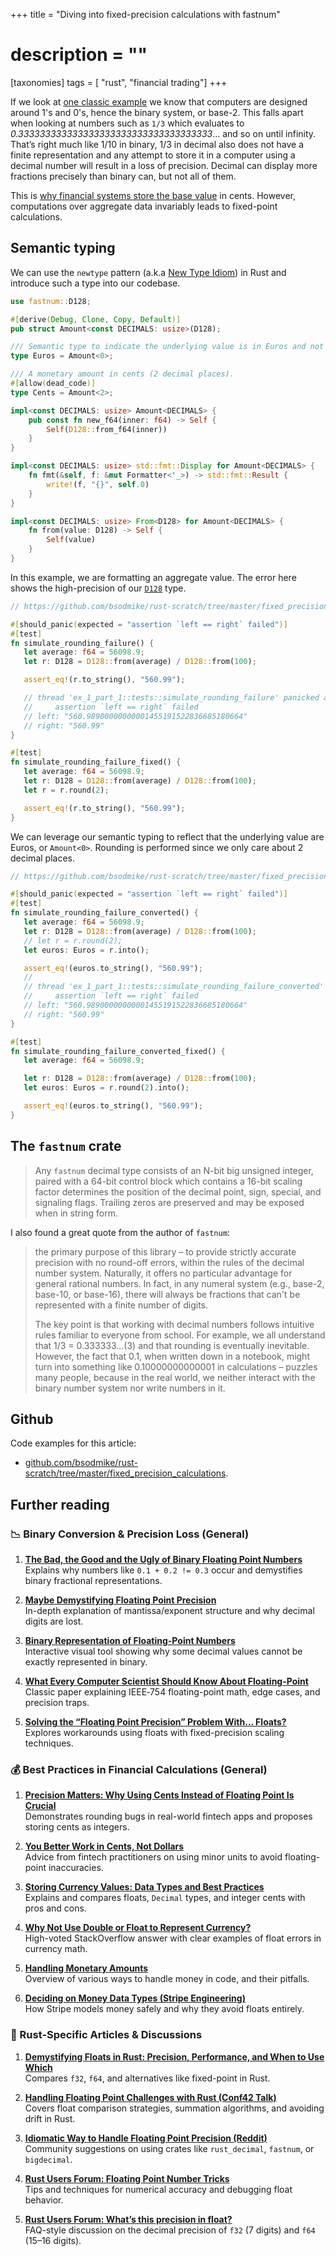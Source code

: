 +++
title = "Diving into fixed-precision calculations with fastnum"
# description = ""


[taxonomies]
tags = [ "rust", "financial trading"] 
+++

If we look at [one classic example][1] we know that computers are designed around 1's and 0's, hence the binary system, or base-2. This falls apart when looking at numbers such as `1/3` which evaluates to _0.333333333333333333333333333333333333_… and so on until infinity. That’s right much like 1/10 in binary, 1/3 in decimal also does not have a finite representation and any attempt to store it in a computer using a decimal number will result in a loss of precision. Decimal can display more fractions precisely than binary can, but not all of them.

This is [why financial systems store the base value][6] in cents. However, computations over aggregate data invariably leads to fixed-point calculations.

## Semantic typing

We can use the `newtype` pattern (a.k.a [New Type Idiom](https://doc.rust-lang.org/rust-by-example/generics/new_types.html)) in Rust and introduce such a type into our codebase.

```rust
use fastnum::D128;

#[derive(Debug, Clone, Copy, Default)]
pub struct Amount<const DECIMALS: usize>(D128);

/// Semantic type to indicate the underlying value is in Euros and not [`Cents`].
type Euros = Amount<0>;

/// A monetary amount in cents (2 decimal places).
#[allow(dead_code)]
type Cents = Amount<2>;

impl<const DECIMALS: usize> Amount<DECIMALS> {
    pub const fn new_f64(inner: f64) -> Self {
        Self(D128::from_f64(inner))
    }
}

impl<const DECIMALS: usize> std::fmt::Display for Amount<DECIMALS> {
    fn fmt(&self, f: &mut Formatter<'_>) -> std::fmt::Result {
        write!(f, "{}", self.0)
    }
}

impl<const DECIMALS: usize> From<D128> for Amount<DECIMALS> {
    fn from(value: D128) -> Self {
        Self(value)
    }
}
```

In this example, we are formatting an aggregate value. The error here shows the high-precision of our [`D128`](https://docs.rs/fastnum/0.2.10/fastnum/decimal/type.D128.html) type.

```rs
// https://github.com/bsodmike/rust-scratch/tree/master/fixed_precision_calculations/src/ex_1_part_1.rs

#[should_panic(expected = "assertion `left == right` failed")]
#[test]
fn simulate_rounding_failure() {
   let average: f64 = 56098.9;
   let r: D128 = D128::from(average) / D128::from(100);

   assert_eq!(r.to_string(), "560.99");

   // thread 'ex_1_part_1::tests::simulate_rounding_failure' panicked at src/ex_1_part_1.rs:44:9:
   //     assertion `left == right` failed
   // left: "560.98900000000001455191522836685180664"
   // right: "560.99"
}

#[test]
fn simulate_rounding_failure_fixed() {
   let average: f64 = 56098.9;
   let r: D128 = D128::from(average) / D128::from(100);
   let r = r.round(2);

   assert_eq!(r.to_string(), "560.99");
}
```

We can leverage our semantic typing to reflect that the underlying value are Euros, or `Amount<0>`. Rounding is performed since we only care about 2 decimal places.

```rs
// https://github.com/bsodmike/rust-scratch/tree/master/fixed_precision_calculations/src/ex_1_part_1.rs

#[should_panic(expected = "assertion `left == right` failed")]
#[test]
fn simulate_rounding_failure_converted() {
   let average: f64 = 56098.9;
   let r: D128 = D128::from(average) / D128::from(100);
   // let r = r.round(2);
   let euros: Euros = r.into();

   assert_eq!(euros.to_string(), "560.99");
   //
   // thread 'ex_1_part_1::tests::simulate_rounding_failure_converted' panicked at src/ex_1_part_1.rs:68:9:
   //     assertion `left == right` failed
   // left: "560.98900000000001455191522836685180664"
   // right: "560.99"
}

#[test]
fn simulate_rounding_failure_converted_fixed() {
   let average: f64 = 56098.9;

   let r: D128 = D128::from(average) / D128::from(100);
   let euros: Euros = r.round(2).into();

   assert_eq!(euros.to_string(), "560.99");
}
```

## The `fastnum` crate

> Any `fastnum` decimal type consists of an N-bit big unsigned integer, paired with a 64-bit control block which contains a 16-bit scaling factor determines the position of the decimal point, sign, special, and signaling flags. Trailing zeros are preserved and may be exposed when in string form.

I also found a great quote from the author of `fastnum`:

> the primary purpose of this library – to provide strictly accurate precision with no round-off errors, within the rules of the decimal number system. Naturally, it offers no particular advantage for general rational numbers. In fact, in any numeral system (e.g., base-2, base-10, or base-16), there will always be fractions that can't be represented with a finite number of digits.
>
> The key point is that working with decimal numbers follows intuitive rules familiar to everyone from school. For example, we all understand that 1/3 = 0.333333...(3) and that rounding is eventually inevitable. However, the fact that 0.1, when written down in a notebook, might turn into something like 0.10000000000001 in calculations – puzzles many people, because in the real world, we neither interact with the binary number system nor write numbers in it.

## Github

Code examples for this article:

- [github.com/bsodmike/rust-scratch/tree/master/fixed_precision_calculations](https://github.com/bsodmike/rust-scratch/tree/master/fixed_precision_calculations).

## Further reading

### 📉 Binary Conversion & Precision Loss (General)

1. [**The Bad, the Good and the Ugly of Binary Floating Point Numbers**][1]  
   Explains why numbers like `0.1 + 0.2 != 0.3` occur and demystifies binary fractional representations.

2. [**Maybe Demystifying Floating Point Precision**][2]  
   In-depth explanation of mantissa/exponent structure and why decimal digits are lost.

3. [**Binary Representation of Floating-Point Numbers**][3]  
   Interactive visual tool showing why some decimal values cannot be exactly represented in binary.

4. [**What Every Computer Scientist Should Know About Floating-Point**][4]  
   Classic paper explaining IEEE‑754 floating-point math, edge cases, and precision traps.

5. [**Solving the “Floating Point Precision” Problem With... Floats?**][5]  
   Explores workarounds using floats with fixed-precision scaling techniques.

### 💰 Best Practices in Financial Calculations (General)

1. [**Precision Matters: Why Using Cents Instead of Floating Point Is Crucial**][6]  
   Demonstrates rounding bugs in real-world fintech apps and proposes storing cents as integers.

2. [**You Better Work in Cents, Not Dollars**][7]  
   Advice from fintech practitioners on using minor units to avoid floating-point inaccuracies.

3. [**Storing Currency Values: Data Types and Best Practices**][8]  
   Explains and compares floats, `Decimal` types, and integer cents with pros and cons.

4. [**Why Not Use Double or Float to Represent Currency?**][9]  
   High-voted StackOverflow answer with clear examples of float errors in currency math.

5. [**Handling Monetary Amounts**][10]  
   Overview of various ways to handle money in code, and their pitfalls.

6. [**Deciding on Money Data Types (Stripe Engineering)**][11]  
   How Stripe models money safely and why they avoid floats entirely.

### 🦀 Rust-Specific Articles & Discussions

1. [**Demystifying Floats in Rust: Precision, Performance, and When to Use Which**][12]  
   Compares `f32`, `f64`, and alternatives like fixed-point in Rust.

2. [**Handling Floating Point Challenges with Rust (Conf42 Talk)**][13]  
   Covers float comparison strategies, summation algorithms, and avoiding drift in Rust.

3. [**Idiomatic Way to Handle Floating Point Precision (Reddit)**][14]  
   Community suggestions on using crates like `rust_decimal`, `fastnum`, or `bigdecimal`.

4. [**Rust Users Forum: Floating Point Number Tricks**][15]  
   Tips and techniques for numerical accuracy and debugging float behavior.

5. [**Rust Users Forum: What’s this precision in float?**][16]  
   FAQ-style discussion on the decimal precision of `f32` (7 digits) and `f64` (15–16 digits).

[1]: https://medium.com/@jlabath/the-bad-the-good-and-the-ugly-of-binary-floating-point-numbers-5bee8f693ebc "The Bad, the Good and the Ugly of Binary Floating Point Numbers"
[2]: https://blog.demofox.org/2017/07/31/maybe-demystifying-floating-point-precision "Maybe Demystifying Floating Point Precision"
[3]: https://trekhleb.dev/blog/2021/binary-representation-of-floating-point-numbers "Binary Representation of Floating-Point Numbers"
[4]: https://docs.oracle.com/cd/E19957-01/806-3568/ncg_goldberg.html "What Every Computer Scientist Should Know About Floating-Point"
[5]: https://dev.to/voliva/solving-the-floating-point-precision-problem-with-floats-4369 "Solving the “Floating Point Precision” Problem With... Floats?"
[6]: https://www.pullrequest.com/blog/precision-matters-why-using-cents-instead-of-floating-point-for-transaction-amounts-is-crucial "Precision Matters: Why Using Cents Instead of Floating Point Is Crucial"
[7]: https://blog.agentrisk.com/you-better-work-in-cents-not-dollars-f41884f7ae0b "You Better Work in Cents, Not Dollars"
[8]: https://cardinalby.github.io/blog/posts/storing-currency-values-data-types-best-practices "Storing Currency Values: Data Types and Best Practices"
[9]: https://stackoverflow.com/questions/3730019/why-not-use-double-or-float-to-represent-currency "Why Not Use Double or Float to Represent Currency?"
[10]: https://medium.com/@leon.klinkea/handling-monetary-amounts-7393e0d77ac7 "Handling Monetary Amounts"
[11]: https://stripe.com/blog/money-data-types "Deciding on Money Data Types (Stripe Engineering)"
[12]: https://medium.com/@murataslan1/demystifying-floats-in-rust-precision-performance-and-when-to-use-which-9a3ced352288 "Demystifying Floats in Rust: Precision, Performance, and When to Use Which"
[13]: https://www.conf42.com/Rustlang_2023_Prabhat_handling_floating_point_challenges "Handling Floating Point Challenges with Rust (Conf42 Talk)"
[14]: https://www.reddit.com/r/learnrust/comments/z5745e/idiomatic_way_to_handle_floating_point_precision "Idiomatic Way to Handle Floating Point Precision (Reddit)"
[15]: https://users.rust-lang.org/t/floating-point-number-tricks/52048 "Rust Users Forum: Floating Point Number Tricks"
[16]: https://users.rust-lang.org/t/whats-this-precision-in-float/102430 "Rust Users Forum: What’s this precision in float?"
